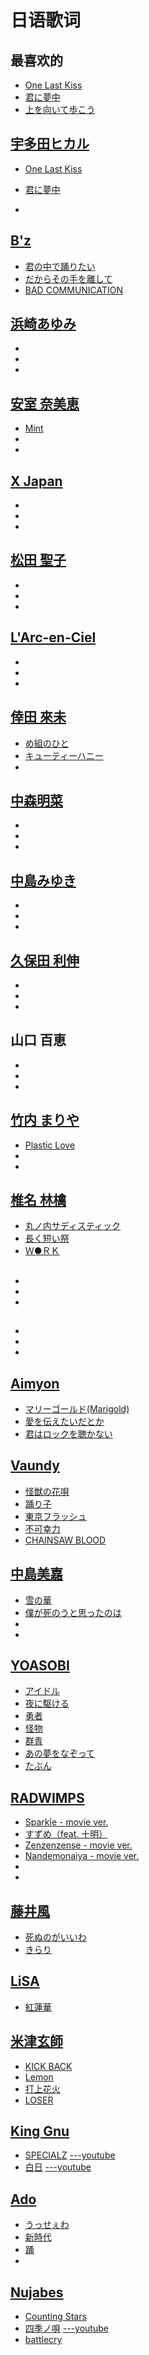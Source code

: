 # 日语歌词

## 最喜欢的
- [One Last Kiss](https://utaten.com/lyric/ma21031018/)
- [君に夢中](https://utaten.com/lyric/un21113001/) 
- [上を向いて歩こう](https://utaten.com/lyric/yg15073136/)

## [宇多田ヒカル](https://www.youtube.com/@hikki)
- [One Last Kiss](https://utaten.com/lyric/ma21031018/)
- [君に夢中](https://utaten.com/lyric/un21113001/)

- []()

## [B'z](https://www.youtube.com/@bz7117)
- [君の中で踊りたい](https://utaten.com/lyric/ja00004481/)
- [だからその手を離して](https://utaten.com/lyric/jb51010281/)
- [BAD COMMUNICATION](https://utaten.com/lyric/ja00004513/)

## [浜崎あゆみ](https://www.youtube.com/@ayu)
- []()
- []()
- []()

## [安室 奈美恵](https://utaten.com/artist/708/)
- [Mint](https://utaten.com/lyric/sa16051901/)
- []()
- []()

## [X Japan](https://www.youtube.com/@XJapanOfficial)
- []()
- []()
- []()

## [松田 聖子](https://www.youtube.com/@MatsudaSeiko_Official)
- []()
- []()
- []()

## [L'Arc-en-Ciel](https://www.youtube.com/@LArc-en-Ciel)
- []()
- []()
- []()

## [倖田 來未](https://www.youtube.com/@KODAKUMI_official)
- [め組のひと](https://www.musixmatch.com/lyrics/Kumi-Koda/%E3%82%81%E7%B5%84%E3%81%AE%E3%81%B2%E3%81%A8-ETERNITY)
- [キューティーハニー](https://www.musixmatch.com/lyrics/Kumi-Koda-1/%E3%82%AD%E3%83%A5%E3%83%BC%E3%83%86%E3%82%A3%E3%83%BC%E3%83%8F%E3%83%8B%E3%83%BC-BEST-2000-2020-ver)
- []()

## [中森明菜](https://www.youtube.com/@akinanakamoriofficial)
- []()
- []()
- []()

## [中島みゆき](https://www.youtube.com/@miyukiofficial)
- []()
- []()
- []()

## [久保田 利伸](https://www.youtube.com/@toshinobukubotaSMEJ)
- []()
- []()
- []()

## 山口 百恵
- []()
- []()
- []()

## [竹内 まりや](https://www.youtube.com/@mariyatakeuchiofficial)
- [Plastic Love](https://utaten.com/lyric/qa21108042/)
- []()
- []()

## [椎名 林檎](https://www.youtube.com/@ringosheenaofficial)
- [丸ノ内サディスティック](https://utaten.com/lyric/yb18052329/)
- [長く短い祭](https://utaten.com/lyric/yx15080502/)
- [Ｗ●ＲＫ](https://www.musixmatch.com/lyrics/millennium-parade-Sheena-Ringo/W-RK)

##
- []()
- []()
- []()

## 
- []()
- []()
- []()


## [Aimyon](https://www.youtube.com/@aimyong)
- [マリーゴールド(Marigold)](https://utaten.com/lyric/ma18062909/)
- [愛を伝えたいだとか](https://utaten.com/lyric/sa17040511/)
- [君はロックを聴かない](https://utaten.com/lyric/sa17070510/)

## [Vaundy](https://www.youtube.com/@Vaundy)
- [怪獣の花唄](https://www.musixmatch.com/lyrics/Vaundy/%E6%80%AA%E7%8D%A3%E3%81%AE%E8%8A%B1%E5%94%84)
- [踊り子](https://www.musixmatch.com/lyrics/Vaundy/%E8%B8%8A%E3%82%8A%E5%AD%90)
- [東京フラッシュ](https://www.musixmatch.com/lyrics/Vaundy/%E6%9D%B1%E4%BA%AC%E3%83%95%E3%83%A9%E3%83%83%E3%82%B7%E3%83%A5)
- [不可幸力](https://www.musixmatch.com/lyrics/Vaundy/%E4%B8%8D%E5%8F%AF%E5%B9%B8%E5%8A%9B)
- [CHAINSAW BLOOD](https://www.musixmatch.com/lyrics/Vaundy/CHAINSAW-BLOOD)

## [中島美嘉](https://www.youtube.com/@mikanakashimaSMEJ)
- [雪の華](https://www.musixmatch.com/lyrics/Mika-Nakashima/Yuki-No-Hana)
- [僕が死のうと思ったのは](https://www.musixmatch.com/lyrics/Mika-Nakashima/%E5%83%95%E3%81%8C%E6%AD%BB%E3%81%AE%E3%81%86%E3%81%A8%E6%80%9D%E3%81%A3%E3%81%9F%E3%81%AE%E3%81%AF)
- []()
- []()

## [YOASOBI](https://www.youtube.com/@Ayase_YOASOBI)
- [アイドル](https://www.musixmatch.com/lyrics/YOASOBI/%E3%82%A2%E3%82%A4%E3%83%89%E3%83%AB)
- [夜に駆ける](https://www.musixmatch.com/lyrics/YOASOBI/%E5%A4%9C%E3%81%AB%E9%A7%86%E3%81%91%E3%82%8B)
- [勇者](https://www.musixmatch.com/lyrics/YOASOBI/%E5%8B%87%E8%80%85)
- [怪物](https://www.musixmatch.com/lyrics/YOASOBI/%E6%80%AA%E7%89%A9)
- [群青](https://www.musixmatch.com/lyrics/YOASOBI/%E7%BE%A4%E9%9D%92)
- [あの夢をなぞって](https://www.musixmatch.com/lyrics/YOASOBI/%E3%81%82%E3%81%AE%E5%A4%A2%E3%82%92%E3%81%AA%E3%81%9E%E3%81%A3%E3%81%A6)
- [たぶん](https://www.musixmatch.com/lyrics/YOASOBI/%E3%81%9F%E3%81%B6%E3%82%93)

## [RADWIMPS](https://www.youtube.com/@RADWIMPS_official)
- [Sparkle - movie ver.](https://www.musixmatch.com/lyrics/RADWIMPS/Sparkle-movie-ver)
- [すずめ（feat. 十明）](https://www.musixmatch.com/lyrics/RADWIMPS-%E5%8D%81%E6%98%8E/%E3%81%99%E3%81%9A%E3%82%81)
- [Zenzenzense - movie ver.](https://www.musixmatch.com/lyrics/RADWIMPS/Zenzenzense-Original-Version-2)
- [Nandemonaiya - movie ver.](https://www.musixmatch.com/lyrics/RADWIMPS/Nandemonaiya-movie-ver)
- []()
- []()

## [藤井風](https://www.youtube.com/@FujiiKaze)
- [死ぬのがいいわ](https://www.musixmatch.com/lyrics/Fujii-Kaze/%E6%AD%BB%E3%81%AC%E3%81%AE%E3%81%8C%E3%81%84%E3%81%84%E3%82%8F)
- [きらり](https://www.musixmatch.com/lyrics/Fujii-Kaze/%E3%81%8D%E3%82%89%E3%82%8A)

## [LiSA](https://www.youtube.com/@lisaSMEJ)
- [紅蓮華](https://www.musixmatch.com/lyrics/LISA-2/%E7%B4%85%E8%93%AE%E8%8F%AF)

## [米津玄師](https://www.youtube.com/@KenshiYonezu)
- [KICK BACK](https://www.musixmatch.com/lyrics/13950465/kick-back)
- [Lemon](https://www.musixmatch.com/lyrics/13950465/lemon)
- [打上花火](https://www.musixmatch.com/lyrics/DAOKO%C3%97%E7%B1%B3%E6%B4%A5%E7%8E%84%E5%B8%AB/%E6%89%93%E4%B8%8A%E8%8A%B1%E7%81%AB)
- [LOSER](https://www.musixmatch.com/lyrics/13950465/loser)

## [King Gnu](https://www.youtube.com/@KingGnuOfficial)
- [SPECIALZ](https://www.musixmatch.com/lyrics/King-Gnu/SPECIALZ)  [---youtube](https://youtu.be/fhzKLBZJC3w?si=sdyESrbSoPxjGCSy)
- [白日](https://www.musixmatch.com/lyrics/King-Gnu/%E7%99%BD%E6%97%A5)  [---youtube](https://youtu.be/ony539T074w?si=tbgaIJlYGPmEGt4W)

## [Ado](https://www.youtube.com/@Ado1024)
- [うっせぇわ](https://www.musixmatch.com/lyrics/Ado-24/%E3%81%86%E3%81%A3%E3%81%9B%E3%81%87%E3%82%8F)
- [新時代](https://www.musixmatch.com/lyrics/Ado-24/%E6%96%B0%E6%99%82%E4%BB%A3-%E3%82%A6%E3%82%BF-from-ONE-PIECE-FILM-RED)
- [踊](https://www.musixmatch.com/lyrics/Ado-24/%E8%B8%8A)
- []()

## [Nujabes](https://www.youtube.com/@Nujabes19740207)
- [Counting Stars]()
- [四季ノ唄](https://www.musixmatch.com/lyrics/Gabou-2/Shiki-No-Uta-Samurai-Champloo)  [---youtube](https://youtu.be/fy3LmR4eX1E?si=Frpni6jZU9708XfA)
- [battlecry](https://www.musixmatch.com/lyrics/Nujabes/battlecry)



